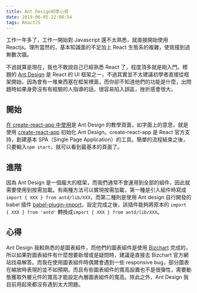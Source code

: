```yaml
---
title: Ant Design初學心得    
date: 2019-06-05 22:08:54
tags: ReactJS
---
```

  工作一年多了，工作一開始對 Javascript 還不太熟悉，就直接開始使用 Reactjs。理所當然的，基本知識面的不足加上 React 生態系的複雜，使我撞到過無數次牆。
<!--more-->

不過就算是現在，我也不敢說自己已經熟悉 React 了，程度頂多就是剛入門。標題的 [Ant Design](https://ant.design/docs/react/introduce-cn) 是 React 的 UI 框架之一，不過其實並不太建議初學者直接從框架開始，因為會有一堆東西塞在框架裡面，而你卻不知道他們的功能是什麼，出問題時如果身旁沒有有經驗的人指導的話，很容易陷入誤區，挫折感會很大。

## 開始
[在 create-react-app 中使用](https://ant.design/docs/react/use-with-create-react-app-cn)是 Ant Design 的教學頁面，如字面上的意思，就是使用 [create-react-app](https://facebook.github.io/create-react-app/) 初始化 Ant Design。create-react-app 是 React 官方支持，創建基本 SPA（Single Page Application）的工具。簡單的流程結束之後，只要輸入```npm start```，就可以看到最基本的頁面了。

## 進階
因為 Ant Design 是一個龐大的框架，而我們通常不會運用到全部的組件，因此就需要使用到按需加載。有兩種方法可以實現按需加載，第一種是引入組件時寫成 ```import { XXX } from antd/lib/XXX```，而第二種則是使用 Ant design 自行開發的 babel 插件 [babel-plugin-import](https://github.com/ant-design/babel-plugin-import)，設定完成之後，該插件能夠將原本的 ```import { XXX } from 'antd'``` 轉換成```import { XXX } from antd/lib/XXX```。

## 心得
Ant Design 我較熟悉的是圖表組件，而他們的圖表組件是使用 [Bizchart](https://bizcharts.net/products/bizCharts) 完成的，所以如果對圖表組件有什麼想要新增或是疑問時，建議是直接去 Bizchart 官方網站找尋解答。而我在使用圖表組件時偶爾會遇到一些 responsive bug，部分圖表在縮放時表現的並不如預期。而且有些圖表組件的寬高設置也不是很彈性，需要動態獲取外層元件的寬高才能設定內層圖表組件的寬高。除此之外，Ant Design 我目前用起來都沒有遇到太大問題。